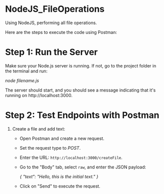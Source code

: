 # NodeJS_FileOperations
Using NodeJS, performing all file operations.

Here are the steps to execute the code using Postman:

# Step 1: Run the Server

Make sure your Node.js server is running. If not, go to the project folder in the terminal and run:

*node filename.js*


The server should start, and you should see a message indicating that it's running on http://localhost:3000.

# Step 2: Test Endpoints with Postman

1. Create a file and add text:
   - Open Postman and create a new request.
   - Set the request type to *POST*.
   - Enter the URL: `http://localhost:3000/createFile`.
   - Go to the "Body" tab, select `raw`, and enter the JSON payload:

     *{
       "text": "Hello, this is the initial text."
     }*

   - Click on "Send" to execute the request.
